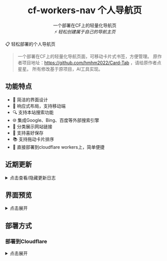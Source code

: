 <div align="center">
  <h1>cf-workers-nav  个人导航页</h1>
  <p>
    一个部署在CF上的轻量化导航页
    <br />
    <i>⚡ 轻松创建属于自己的导航主页</i>
  </p>
</div>

📋 轻松部署的个人导航页 

> 一个部署在CF上的轻量化导航页面，可移动卡片式书签，方便管理。
> 原作者项目地址：https://github.com/hmhm2022/Card-Tab ，请给原作者点星星。
> 所有修改基于原项目，AI工具实现。

## 功能特点
- 🎨 简洁的界面设计
- 📱 响应式布局，支持移动端
- 🔍 支持本站搜索功能
- 🌐 集成Google、Bing、百度等外部搜索引擎
- 🎯 分类展示网站链接
- 🧩 支持喜好保存
- 📚 支持拖动卡片排序
- 🔄 直接部署到cloudflare workers上，简单便捷

## 近期更新

<details>
<summary>点击查看/隐藏更新日志</summary>

### 2025/06/3
- ✅ 支持隐藏分类
- ✅ 数据格式调整，兼容原有数据，为了防止万一请提前备份数据
### 2025/05/09
- ✅ 调整登录UI，支持偏好保存（默认搜索及主题）
- ✅ 增加搜索本站
- ✅ 同步作者修复备份数据认证问题
### 2025/04/25
**在原项目基础上做了以下调整**
- ✅稍微调整UI，优化移动端显示
- ✅卡片增加简介和自定义icon，增加卡片编辑功能
- ✅分类支持改名和顺序调整
- ✅增加导出数据
- ✅token调整为JWT
- ✅数据去掉links，只保留categories，减少数据量
- ✅其他一些调整

</details>

## 界面预览

<details>
<summary>点击展开</summary>
  
### PC端UI
|正常模式|黑暗模式 |
|-|-|
| ![image](https://github.com/user-attachments/assets/e5d5c4ec-3095-4491-af91-c2c0b5013026)| ![image](https://github.com/user-attachments/assets/bd28d48d-d443-4ad4-8e54-b82c69d952db)|
### 移动端UI
|正常模式|黑暗模式 |
|-|-|
| ![image](https://github.com/user-attachments/assets/12451eb3-e32a-4531-99b4-bc2a5db96e0c) | ![image](https://github.com/user-attachments/assets/93e820af-64fa-4faa-bfb3-e42061dec21e)|

</details>

## 部署方式

### 部署到Cloudflare

<details>
<summary>点击展开</summary>

#### 部署步骤

1. 登录 [Cloudflare](https://www.cloudflare.com):
   - 创建workers，复制仓库里workers.js的代码，然后点击部署

2. 创建KV存储:
   - 新建一个名为CARD_ORDER的KV存储，用于存储数据

3. 添加环境变量:
   - 变量名称为ADMIN_PASSWORD，值为你设置的管理密码

4. 绑定KV命名空间
   - 变量名称为CARD_ORDER，KV选择之前创建好的CARD_ORDER

5. 添加域名

</details>


